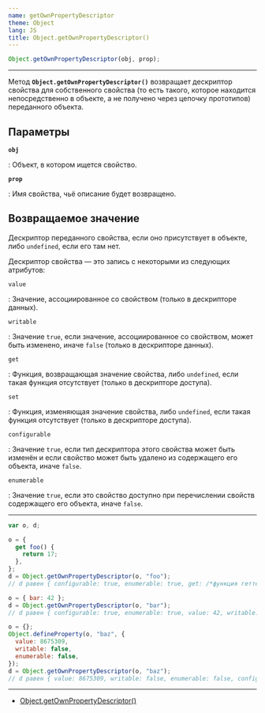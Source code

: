 ```yaml
---
name: getOwnPropertyDescriptor
theme: Object
lang: JS
title: Object.getOwnPropertyDescriptor()
---
```


```js
Object.getOwnPropertyDescriptor(obj, prop);
```

---

Метод **`Object.getOwnPropertyDescriptor()`** возвращает дескриптор свойства для собственного свойства (то есть такого, которое находится непосредственно в объекте, а не получено через цепочку прототипов) переданного объекта.

## Параметры

**`obj`**

: Объект, в котором ищется свойство.

**`prop`**

: Имя свойства, чьё описание будет возвращено.

## Возвращаемое значение

Дескриптор переданного свойства, если оно присутствует в объекте, либо `undefined`, если его там нет.

Дескриптор свойства — это запись с некоторыми из следующих атрибутов:

`value`

: Значение, ассоциированное со свойством (только в дескрипторе данных).

`writable`

: Значение `true`, если значение, ассоциированное со свойством, может быть изменено, иначе `false` (только в дескрипторе данных).

`get`

: Функция, возвращающая значение свойства, либо `undefined`, если такая функция отсутствует (только в дескрипторе доступа).

`set`

: Функция, изменяющая значение свойства, либо `undefined`, если такая функция отсутствует (только в дескрипторе доступа).

`configurable`

: Значение `true`, если тип дескриптора этого свойства может быть изменён и если свойство может быть удалено из содержащего его объекта, иначе `false`.

`enumerable`

: Значение `true`, если это свойство доступно при перечислении свойств содержащего его объекта, иначе `false`.

---

```js
var o, d;

o = {
  get foo() {
    return 17;
  },
};
d = Object.getOwnPropertyDescriptor(o, "foo");
// d равен { configurable: true, enumerable: true, get: /*функция геттера*/, set: undefined }

o = { bar: 42 };
d = Object.getOwnPropertyDescriptor(o, "bar");
// d равен { configurable: true, enumerable: true, value: 42, writable: true }

o = {};
Object.defineProperty(o, "baz", {
  value: 8675309,
  writable: false,
  enumerable: false,
});
d = Object.getOwnPropertyDescriptor(o, "baz");
// d равен { value: 8675309, writable: false, enumerable: false, configurable: false }
```

---

- [Object.getOwnPropertyDescriptor()](https://developer.mozilla.org/ru/docs/Web/JavaScript/Reference/Global_Objects/Object/getOwnPropertyDescriptor)
